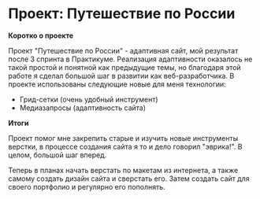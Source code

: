 # Проект: Путешествие по России

**Коротко о проекте**

Проект "Путешествие по России" - адаптивная сайт, мой результат после 3 спринта в Практикуме. Реализация адаптивности оказалось не такой простой и понятной как предыдущие темы, но благодаря этой работе я сделал большой шаг в развитии как веб-разработчика. В проекте использованы следующие новые для меня технологии: 

* Грид-сетки (очень удобный инструмент)
* Медиазапросы (адаптивность сайта)


**Итоги**

Проект помог мне закрепить старые и изучить новые инструменты верстки, в процессе создания сайта я то и дело говорил "эврика!". В целом, большой шаг вперед.

Теперь в планах начать верстать по макетам из интернета, а также самому создать дизайн сайта и сверстать его. Затем создать сайт для своего портфолио и регулярно его пополнять.
